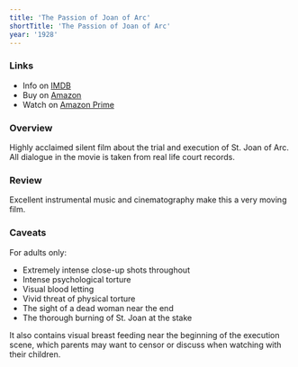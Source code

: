 ```yaml
---
title: 'The Passion of Joan of Arc'
shortTitle: 'The Passion of Joan of Arc'
year: '1928'
---
```


### Links

* Info on [IMDB](https://www.imdb.com/title/tt0019254/)
* Buy on [Amazon](https://www.amazon.com/Passion-Joan-Arc-Criterion-Collection/dp/0780022343/)
* Watch on [Amazon Prime](https://www.amazon.com/Passion-Joan-Arc-No-Dialog/dp/B07CZTJGFQ)

### Overview

Highly acclaimed silent film about the trial and execution of St. Joan of Arc. All dialogue in the movie is taken from real life court records.

### Review

Excellent instrumental music and cinematography make this a very moving film.

### Caveats

For adults only:

* Extremely intense close-up shots throughout
* Intense psychological torture
* Visual blood letting
* Vivid threat of physical torture
* The sight of a dead woman near the end
* The thorough burning of St. Joan at the stake

It also contains visual breast feeding near the beginning of the execution scene, which parents may want to censor or discuss when watching with their children.
